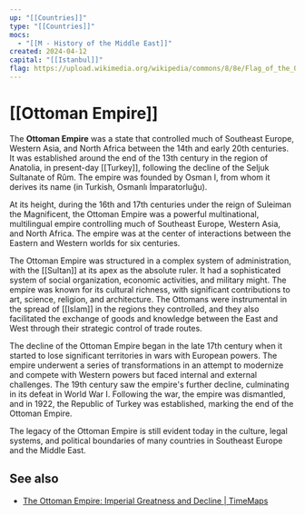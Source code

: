 ```yaml
---
up: "[[Countries]]"
type: "[[Countries]]"
mocs:
  - "[[M - History of the Middle East]]"
created: 2024-04-12
capital: "[[Istanbul]]"
flag: https://upload.wikimedia.org/wikipedia/commons/8/8e/Flag_of_the_Ottoman_Empire_%281844–1922%29.svg
---
```

# [[Ottoman Empire]]

The **Ottoman Empire** was a state that controlled much of Southeast Europe, Western Asia, and North Africa between the 14th and early 20th centuries. It was established around the end of the 13th century in the region of Anatolia, in present-day [[Turkey]], following the decline of the Seljuk Sultanate of Rûm. The empire was founded by Osman I, from whom it derives its name (in Turkish, Osmanlı İmparatorluğu).

At its height, during the 16th and 17th centuries under the reign of Suleiman the Magnificent, the Ottoman Empire was a powerful multinational, multilingual empire controlling much of Southeast Europe, Western Asia, and North Africa. The empire was at the center of interactions between the Eastern and Western worlds for six centuries.

The Ottoman Empire was structured in a complex system of administration, with the [[Sultan]] at its apex as the absolute ruler. It had a sophisticated system of social organization, economic activities, and military might. The empire was known for its cultural richness, with significant contributions to art, science, religion, and architecture. The Ottomans were instrumental in the spread of [[Islam]] in the regions they controlled, and they also facilitated the exchange of goods and knowledge between the East and West through their strategic control of trade routes.

The decline of the Ottoman Empire began in the late 17th century when it started to lose significant territories in wars with European powers. The empire underwent a series of transformations in an attempt to modernize and compete with Western powers but faced internal and external challenges. The 19th century saw the empire's further decline, culminating in its defeat in World War I. Following the war, the empire was dismantled, and in 1922, the Republic of Turkey was established, marking the end of the Ottoman Empire.

The legacy of the Ottoman Empire is still evident today in the culture, legal systems, and political boundaries of many countries in Southeast Europe and the Middle East.

## See also
- [The Ottoman Empire: Imperial Greatness and Decline | TimeMaps](https://timemaps.com/civilizations/ottoman-empire/)